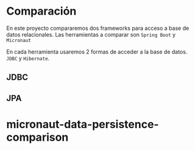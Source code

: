 # Comparación 

En este proyecto compararemos dos frameworks para acceso a base de datos relacionales. Las herramientas a comparar son `Spring Boot` y `Micronaut`

En cada herramienta usaremos 2 formas de acceder a la base de datos. `JDBC` y `Hibernate`.


## JDBC

## JPA

# micronaut-data-persistence-comparison
